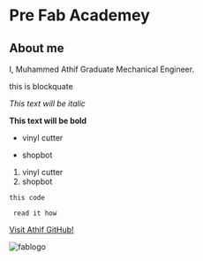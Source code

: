 # Pre Fab Academey




## About me

I, Muhammed Athif  Graduate Mechanical Engineer.
 
 
 
this is blockquate

*This text will be italic*

**This text will be bold**


* vinyl cutter
- shopbot

1. vinyl cutter
2. shopbot

`this code`

``` read it how```


[Visit Athif GitHub!](https://www.mathif.github.io
)

![fablogo](/img/fablog.jpg)